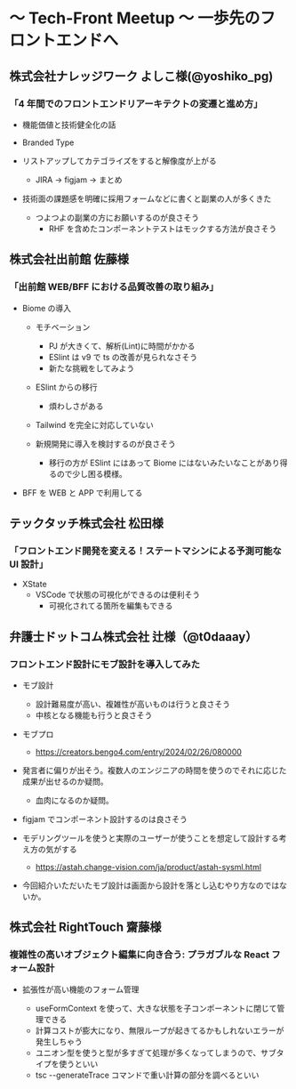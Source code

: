 # ～ Tech-Front Meetup ～ 一歩先のフロントエンドへ

## 株式会社ナレッジワーク よしこ様(@yoshiko_pg)

### 「4 年間でのフロントエンドリアーキテクトの変遷と進め方」

- 機能価値と技術健全化の話

- Branded Type

- リストアップしてカテゴライズをすると解像度が上がる

  - JIRA → figjam → まとめ

- 技術面の課題感を明確に採用フォームなどに書くと副業の人が多くきた
  - つよつよの副業の方にお願いするのが良さそう
    - RHF を含めたコンポーネントテストはモックする方法が良さそう

## 株式会社出前館 佐藤様

### 「出前館 WEB/BFF における品質改善の取り組み」

- Biome の導入

  - モチベーション

    - PJ が大きくて、解析(Lint)に時間がかかる
    - ESlint は v9 で ts の改善が見られなさそう
    - 新たな挑戦をしてみよう

  - ESlint からの移行

    - 煩わしさがある

  - Tailwind を完全に対応していない

  - 新規開発に導入を検討するのが良さそう
    - 移行の方が ESlint にはあって Biome にはないみたいなことがあり得るので少し困る模様。

- BFF を WEB と APP で利用してる

## テックタッチ株式会社 松田様

### 「フロントエンド開発を変える！ステートマシンによる予測可能な UI 設計」

- XState
  - VSCode で状態の可視化ができるのは便利そう
    - 可視化されてる箇所を編集もできる

## 弁護士ドットコム株式会社 辻様（@t0daaay）

### フロントエンド設計にモブ設計を導入してみた

- モブ設計
  - 設計難易度が高い、複雑性が高いものは行うと良さそう
  - 中核となる機能も行うと良さそう
- モブプロ

  - https://creators.bengo4.com/entry/2024/02/26/080000

- 発言者に偏りが出そう。複数人のエンジニアの時間を使うのでそれに応じた成果が出せるのか疑問。

  - 血肉になるのか疑問。

- figjam でコンポーネント設計するのは良さそう

- モデリングツールを使うと実際のユーザーが使うことを想定して設計する考え方の気がする
  - https://astah.change-vision.com/ja/product/astah-sysml.html
- 今回紹介いただいたモブ設計は画面から設計を落とし込むやり方なのではないか。

## 株式会社 RightTouch 齋藤様

### 複雑性の高いオブジェクト編集に向き合う: プラガブルな React フォーム設計

- 拡張性が高い機能のフォーム管理

  - useFormContext を使って、大きな状態を子コンポーネントに閉じて管理できる
  - 計算コストが膨大になり、無限ループが起きてるかもしれないエラーが発生しちゃう
  - ユニオン型を使うと型が多すぎて処理が多くなってしまうので、サブタイプを使うといい
  - tsc --generateTrace コマンドで重い計算の部分を調べるといい
